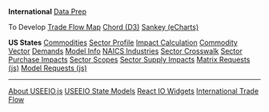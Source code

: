 <b>International</b>
<a href="../../OpenFootprint/prep/">Data Prep</a>

To Develop
<a href="../../OpenFootprint/trade/map/">Trade Flow Map</a>
<a href="../charts/d3/chord-diagram/">Chord (D3)</a><!-- https://nivo.rocks/chord/ -->
<a href="../charts/echarts/sankey-nodeAlign-left.html">Sankey (eCharts)</a>

<b>US States</b>
<a href="/useeio.js/footprint/commodities.html">Commodities</a></a>
<a href="/useeio.js/footprint/sector_profile.html">Sector Profile</a>
<a href="/useeio.js/footprint/calculation.html">Impact Calculation</a>
<a href="/useeio.js/footprint/commodity_vector.html">Commodity Vector</a>
<a href="/useeio.js/footprint/demands.html">Demands</a>
<a href="/useeio.js/footprint/model_info.html">Model Info</a>
<a href="/useeio.js/footprint/naics.html">NAICS Industries</a>
<a href="/useeio.js/footprint/sector_crosswalk.html">Sector Crosswalk</a>
<a href="/useeio.js/footprint/sector_purchase_impacts.html">Sector Purchase Impacts</a>
<a href="/useeio.js/footprint/sector_scopes.html">Sector Scopes</a>
<a href="/useeio.js/footprint/sector_supply_impacts.html">Sector Supply Impacts</a>
<a href="/useeio.js/footprint/matrix-requests.js">Matrix Requests (js)</a>
<a href="/useeio.js/footprint/model-requests.js">Model Requests (js)</a>
<hr>

<a href="/useeio.js/">About USEEIO.js</a>
<a href="/io/about/">USEEIO State Models</a>
<a href="https://model.earth/io/charts/">React IO Widgets</a>
<a href="/OpenFootprint/trade/">International Trade Flow</a>